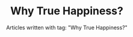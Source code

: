 ---
layout: blog_by_tag
title: Why True Happiness?
subtitle: 'Articles written with tag: "Why True Happiness?"'
tag: why-true-happiness
permalink: /tags/why-true-happiness/
---